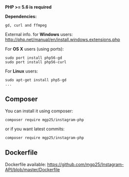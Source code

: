 **PHP >= 5.6 is required**

**Dependencies:**

`gd, curl and ffmpeg`

External info. for **Windows** users: http://php.net/manual/en/install.windows.extensions.php

For **OS X** users (using ports):
```
sudo port install php56-gd
sudo port install php56-curl
```

For **Linux** users:
```
sudo apt-get install php5-gd
...
```

## Composer

You can install it using composer:

```
composer require mgp25/instagram-php
```

or if you want latest commits: 

```
composer require mgp25/instagram-php
```

## Dockerfile

Dockerfile available: https://github.com/mgp25/Instagram-API/blob/master/Dockerfile